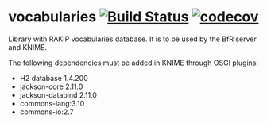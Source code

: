 # vocabularies [![Build Status](https://travis-ci.org/RakipInitiative/vocabularies.svg?branch=master)](https://travis-ci.org/RakipInitiative/vocabularies) [![codecov](https://codecov.io/gh/RakipInitiative/vocabularies/branch/master/graph/badge.svg?token=5EK0L1QYBT)](https://codecov.io/gh/RakipInitiative/vocabularies)

Library with RAKIP vocabularies database. It is to be used by the BfR server and KNIME.

The following dependencies must be added in KNIME through OSGI plugins:
* H2 database 1.4.200
* jackson-core 2.11.0
* jackson-databind 2.11.0
* commons-lang:3.10
* commons-io:2.7
